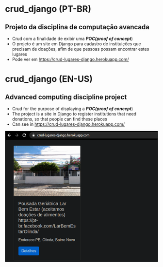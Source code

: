 # crud_django (PT-BR)
## Projeto da disciplina de computação avancada
  - Crud com a finalidade de exibir uma ***POC(proof of concept***)
  - O projeto é um site em Django para cadastro de instituições que precisam de doações, afim de que pessoas possam encontrar estes lugares
  - Pode ver em https://crud-lugares-django.herokuapp.com/
 
# crud_django (EN-US)
## Advanced computing discipline project
   - Crud for the purpose of displaying a ***POC(proof of concept***)
   - The project is a site in Django to register institutions that need donations, so that people can find these places
   - Can see in https://crud-lugares-django.herokuapp.com/
  

  ![example.png](./example.png)
